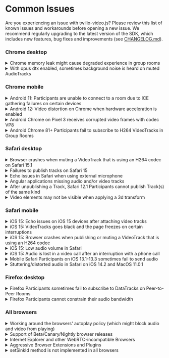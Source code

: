 Common Issues
=============

Are you experiencing an issue with twilio-video.js? Please review this list of known issues and workarounds
before opening a new issue. We recommend regularly upgrading to the latest version of the SDK, which includes new features, bug fixes and improvements (see [CHANGELOG.md](CHANGELOG.md)).


### Chrome desktop
<details>
<summary>Chrome memory leak might cause degraded experience in group rooms</summary>
<p>

   Chrome has a memory leak, which is most apparent in long running Group Rooms with 30+ Participants with most of them share media. For details, go [here](https://github.com/twilio/twilio-video.js/issues/1449).
</p>
</details>

<details>
<summary>With opus dtx enabled, sometimes background noise is heard on muted AudioTracks</summary>
<p>

   twilio-video.js enables DTX (discontinuous transmission) by default for opus. Webrtc has an issue which sometimes causes background noise to be heard on muted track when DTX is enabled, For details, see [here](https://bugs.chromium.org/p/webrtc/issues/detail?id=13051).
   To workaround this issue, you can disable the dtx with:
  ```js
  const { connect } = require('twilio-video');

  // Disable DTX for Opus.
  connect('token', {
    preferredAudioCodecs: [{ codec: 'opus', dtx: false }]
  });
  ```

</p>
</details>



### Chrome mobile
<details>
<summary>Android 11: Participants are unable to connect to a room due to ICE gathering failures on certain devices</summary>
<p>

   Participants are unable to connect to a room on certain Android 11 devices due to a [Chromium bug](https://bugs.chromium.org/p/chromium/issues/detail?id=1240237) where the browser is unable to gather ice candidates. Please see this [github issue](https://github.com/twilio/twilio-video.js/issues/1701#issuecomment-1067533348) for more details and a potential solution to mitigate the issue.
</p>
</details>
<details>
<summary>Android 12: Video distortion on Chrome when hardware acceleration is enabled</summary>
<p>

   This is a VP8 encoder issue on Android 12. Please see this [github ticket](https://github.com/twilio/twilio-video.js/issues/1627) and this [Chrome bug](https://bugs.chromium.org/p/chromium/issues/detail?id=1237677) for more details.
</p>
</details>
<details>
<summary>Android Chrome on Pixel 3 receives corrupted video frames with codec VP8</summary>
<p>

   This is an issue in the hardware VP8 encoder on the Pixel 3 devices. See [WebRTC ticket](https://bugs.chromium.org/p/webrtc/issues/detail?id=11337). To work around this issue, please set H264 as the preferred video codec on Pixel 3. ([Example](https://github.com/twilio/video-quickstart-android/issues/470#issuecomment-623042880)).
</p>
</details>
<details>
<summary>Android Chrome 81+ Participants fail to subscribe to H264 VideoTracks in Group Rooms</summary>
<p>

   This happens primarily due to this [Chromium Bug](https://bugs.chromium.org/p/chromium/issues/detail?id=1074421).
   We have added a workaround to the SDK in version 2.4.0. For earlier versions of the SDK,
   please apply the workaround discussed in this [GitHub Issue](https://github.com/twilio/twilio-video.js/issues/966#issuecomment-619212184).
</p>
</details>

### Safari desktop
<details>
<summary>Browser crashes when muting a VideoTrack that is using an H264 codec on Safari 15.1</summary>
<p>

   Due to a regression on Safari 15.1, the browser crashes when a VideoTrack is muted that is using an H264 codec. Please use VP8 as a workaround for now. See more details [here](https://github.com/twilio/twilio-video.js/issues/1611).
</p>
</details>
<details>
<summary>Failures to publish tracks on Safari 15</summary>
<p>

   If your applications uses [Webrtc-adapter](https://github.com/webrtcHacks/adapter) as a dependency, please note that older versions of webrtc-adapter have a bug which leads to an error ("Client is unable to apply a remote media description - Attempted to assign to readonly property…") on Safari 15.

   To fix this issue, please update your adapter.js version to the newer one (^7.7.1) with the [fix](https://github.com/webrtcHacks/adapter/commit/de0348c756b7bda11a700bf7ea9e9393cab16421)
</p>
</details>

<details>
<summary>Echo issues in Safari when using external microphone</summary>
<p>

   This is an echo cancellation bug in Safari's implementation of WebRTC. For more details, go [here](https://bugs.webkit.org/show_bug.cgi?id=213723).
   and [here](https://github.com/twilio/twilio-video.js/issues/1433)
</p>
</details>
<details>
<summary>Angular applications missing audio and/or video tracks</summary>
<p>

   There is a misinteraction between one of Angular's libraries, Zone.js, and
   Safari's RTCPeerConnection APIs. For more information, see [here](https://github.com/angular/zone.js/issues/883)
   for the issue filed against Zone.js and [here](https://bugs.webkit.org/show_bug.cgi?id=175802)
   for the issue filed against WebKit. In order to work around this issue, you
   should include Zone.js's webapis-rtc-peer-connection.js in your app, after
   loading Zone.js. For example,

```html
<script src="node_modules/zone.js/dist/zone.js"></script>
<script src="node_modules/zone.js/dist/webapis-rtc-peer-connection.js"></script>
```
</p>
</details>
<details>
<summary>After unpublishing a Track, Safari 12.1 Participants cannot publish Track(s) of the same kind</summary>
<p>

   Because of this Safari 12.1 [bug](https://bugs.webkit.org/show_bug.cgi?id=195489),
   once a Participant unpublishes a MediaTrack of any kind (audio or video), it will not be able to publish another MediaTrack of the same kind.        DataTracks are not affected. We have escalated this bug to the Safari Team and are keeping track of related developments.
</p>
</details>
<details>
<summary>Video elements may not be visible when applying a 3d transform</summary>
<p>

   In some cases, a video element may not be visible when using a 3d CSS transform (such as `rotateY(180deg)`) to mirror a local video track. It is recommended that a 2d transform be used instead.

   Recommended 2d transform to mirror a video track:
```css
transform: scaleX(-1)
```

   This issue is also present in Safari mobile.

   For more information, please see the discussion in [this issue](https://github.com/twilio/twilio-video.js/issues/1724).
</p>
</details>

### Safari mobile
<details>
<summary>iOS 15: Echo issues on iOS 15 devices after attaching video tracks</summary>
<p>

   Attaching a VideoTrack to a video element causes echo issues if you have a LocalAudioTrack that is already attached to an audio element. This happens due to an iOS 15 [bug](https://bugs.webkit.org/show_bug.cgi?id=241492) where the audio element is unintentionally unmuted.

   Apple has already fixed this issue on iOS 15.5. However, older versions will continue to experience the issue. As a workaround, you can skip attaching the LocalAudioTrack to an audio element to prevent a feedback loop that causes the echo issue. If you really need to attach the LocalAudioTrack for any reason, please feel free to reach out to us in this repo and we will help to find a workaround depending on your use case.
</p>
</details>
<details>
<summary>iOS 15: VideoTracks goes black and the page freezes on certain interruptions</summary>
<p>

   Certain interruptions such as incoming calls, backgrounding the browser or switching between apps causes VideoTracks on Chrome and Safari on iOS 15.1 to go black. Sometimes, the whole page also freezes and become unresponsive causing audio and video to cut off. These issues are regressions on iOS 15.1. See the following bugs for more details.

   * [Page freezing](https://bugs.webkit.org/show_bug.cgi?id=230922#c12)
   * [VideoTrack going black](https://bugs.webkit.org/show_bug.cgi?id=232599)

   A workaround can be implemented to prevent the VideoTrack from going black. This workaround however doesn't prevent the issue where sometimes the page freezes. It is recommended to apply this workaround on Chrome and Safari on iOS 15.1.

  ```js
  // Keeps track of video elements and their event listeners
  const videoElements = {};

  // Listen to onPlay and onPause events and intelligently re-attach the video element
  function shimVideoElement(track, el) {
    let wasInterrupted = false;

    const onPause = () => {
      wasInterrupted = true;
    };

    const onPlay = () => {
      if (wasInterrupted) {
        track.detach(el);
        track.attach(el);
        wasInterrupted = false;
      }
    };

    el.addEventListener('pause', onPause);
    el.addEventListener('play', onPlay);

    // Track this element so we can remove the listeners
    videoElements[el] = { onPause, onPlay };
  }
  ```

  Apply the workaround after attaching the video element.

  ```js
  videoTrack.attach(videoElement);
  shimVideoElement(videoTrack, videoElement);
  ```

  Remove the listeners before detaching the video element.

  ```js
  const { onPause, onPlay } = videoElements[videoElement];
  videoElement.removeEventListener('pause', onPause);
  videoElement.removeEventListener('play', onPlay);
  ```
</p>
</details>
<details>
<summary>iOS 15: Browser crashes when publishing or muting a VideoTrack that is using an H264 codec</summary>
<p>

   Chrome and Safari on iOS 15.1 crashes when a VideoTrack is muted or published using an H264 codec. This issue happens due to a regression on iOS 15.1. Please use VP8 as a workaround for now. See more details [here](https://github.com/twilio/twilio-video.js/issues/1611).
</p>
</details>
<details>
<summary>iOS 15: Low audio volume in Safari</summary>
<p>

   Safari on iOS version 15, sometimes routes audio to the earpiece and not the speakers by default. Which customers some time perceive as low audio volume. Find more details [here](https://github.com/twilio/twilio-video.js/issues/1586) and in this [WebKit bug](https://bugs.webkit.org/show_bug.cgi?id=230902). As a workaround, you can pipe all remote audio tracks into a single audio context for iOS 15. Using a gain node, you can increase the gain value to increase the audio volume levels. See example below.

   ```js
   // Make sure to reuse the audioContext object as browsers
   // have limits to the number of AudioContext instances you can create.
   const audioContext = new (window.AudioContext || window.webkitAudioContext)();

   function attachAudioTrack(remoteAudioTrack) {
     const audioNode = audioContext.createMediaStreamSource(new MediaStream([remoteAudioTrack.mediaStreamTrack]));
     const gainNode = audioContext.createGain();

     // Adjust this value depending on your customers' preference
     gainNode.gain.value = 20;

     audioNode.connect(gainNode);
     gainNode.connect(audioContext.destination);
   }

   // Attach the RemoteAudioTrack once received.
   attachAudioTrack(remoteAudioTrack);
   ```

   This workaround has the following potential side effects.

   * There is a possibility of the introduction of echo. Please adjust the gain value and check for echo while testing the workaround.
   * The output volume might end up really high if the user switches headsets.
   * The default volume might end up really high once Apple rolls out the fix for this issue.

   Keeping the side effects in mind, you might need to adjust your UI to improve the experience. For example, you can turn off this workaround by default and have a "call to action" in your UI that allows the user to turn the volume up if they cannot hear any audio. This button will then apply the workaround. Another option is to listen for `devicechange` events to determine if the user switches headsets. When this happens, you will have the ability to reset the gain value.

</p>
</details>
<details>
<summary>iOS 15: Audio is lost in a video call after an interruption with a phone call</summary>
<p>

   Due to a regression on Safari on iOS 15, an incoming call causes local and sometimes remote media playback to stop. You can find more details in this [WebKit bug](https://bugs.webkit.org/show_bug.cgi?id=230537).
</p>
</details>
<details>
<summary>Mobile Safari Participants on iOS 13.1-13.3 sometimes fail to send audio</summary>
<p>

   This issue happened due to regression on iOS 13.1. The fix was released by Apple in iOS 13.4. Find more details in this [WebKit bug](https://bugs.webkit.org/show_bug.cgi?id=202405).
</p>
</details>
<details>
<summary>Stuttering/distorted audio in Safari on iOS 14.2 and MacOS 11.0.1</summary>
<p>

   This issue happened due to regression in Safari's WebKit in iOS version 14.2, the fix got rolled out in iOS 14.3 beta3. Find more details [here](https://github.com/twilio/twilio-video.js/issues/1296) and in this [WebKit bug](https://bugs.webkit.org/show_bug.cgi?id=218762).
</p>
</details>


### Firefox desktop
<details>
<summary>Firefox Participants sometimes fail to subscribe to DataTracks on Peer-to-Peer Rooms</summary>
<p>

   Because of this Firefox [bug](https://bugzilla.mozilla.org/show_bug.cgi?id=1603887) Participants that join a Peer-to-Peer Room after a DataTrack      has been published by a Firefox Participant fail to subscribe to it. You can work around this issue by publishing a DataTrack while connecting to    the Room.
</p>
</details>
<details>
<summary>Firefox Participants cannot constrain their audio bandwidth</summary>
<p>

   Because of this [bug](https://bugzilla.mozilla.org/show_bug.cgi?id=1573726), Firefox
   Participants are not able to constrain their audio bandwidth using `LocalParticipant.setParameters()`.
</p>
</details>

### All browsers

<details>
<summary>Working around the browsers' autoplay policy (which might block audio and video from playing)</summary>
<p>

   Chrome, Firefox and Safari enforce the autoplay policy, which blocks automatically
playing audio or video if the user has not interacted with your application
(ex: clicking a button to join a Room). You can find more details about the autoplay
policies here:

- [Chrome Autoplay Policy](https://developers.google.com/web/updates/2017/09/autoplay-policy-changes)
- [Firefox Autoplay Policy](https://hacks.mozilla.org/2019/02/firefox-66-to-block-automatically-playing-audible-video-and-audio/)
- [Safari Autoplay Policy](https://webkit.org/blog/7734/auto-play-policy-changes-for-macos/)

Playback of RemoteAudioTracks should not be affected in Chrome and Firefox. Safari will
pause \<audio\> elements that play back RemoteAudioTracks if no local media is being captured.
They can be played by the application after a user interaction.

```js
remoteParticipant.on('trackSubscribed', track => {
  if (track.kind === 'audio') {
    const audioEl = track.attach();
    isUserInteractionRequired(audioEl).then(isRequired => {
      if (isRequired) {
        const playbackButton = /* Get the playback button */;
        playBackButton.onclick = () => audioEl.play();
      }
    });
  }
});

function isUserInteractionRequired(audioEl) {
  if (!audioEl.paused) {
    return Promise.resolve(false);
  }
  if (audioEl.hasAttribute('autoplay')) {
    return Promise.race([
      new Promise(resolve => audioEl.onplay = resolve),
      new Promise(resolve => setTimeout(resolve, 500))
    ]).then(() => {
      return audioEl.paused;
    });
  }
  return audioEl.play().catch(error => {
    return error.name === 'NotAllowedError';
  });
}
```

For RemoteVideoTracks, there are two ways to ensure playback:

- Make sure that the user interacts with your application before joining a Room.
  Here is an example:

  ```js
  document.getElementById('join_room').addEventListener('click', () => {
    Twilio.Video.connect(token, {
      name: 'my-room'
    });
  });
  ```

- If your application needs to join a Room on page load, set the `muted` attribute
  of the \<video\> element returned by `VideoTrack.attach()` to true. The autoplay
  policy allows muted video to be automatically played.

  ```js
  const video = videoTrack.attach();
  video.muted = true;
  ```
</p>
</details>
<details>
<summary>Support of Beta/Canary/Nightly browser releases</summary>
<p>

   We constantly test for and ensure compatibility with the current stable and beta releases of supported browsers.
   However, because some of the APIs we rely upon, like WebRTC, are under active development in the browsers,
   we cannot guarantee compatibility with Canary or Nightly releases. Find our browsers support matrix [here](https://www.twilio.com/docs/video/javascript#supported-browsers)
</p>
</details>
<details>
<summary>Internet Explorer and other WebRTC-incompatible Browsers</summary>
<p>

   twilio-video.js requires WebRTC, which is not supported by Internet Explorer.
   While twilio-video.js will load in Internet Explorer and other browsers that do not support WebRTC,
   attempting to connect to a Room or attempting to acquire LocalTracks will fail. Find our browsers support matrix [here](https://www.twilio.com/docs/video/javascript#supported-browsers)
</p>
</details>
<details>
<summary>Aggressive Browser Extensions and Plugins</summary>
<p>

   Some browser extensions and plugins will disable WebRTC APIs, causing
twilio-video.js to fail. Examples of such plugins include

* uBlockOrigin-Extra
* WebRTC Leak Prevent
* Easy WebRTC Block

These are unsupported and likely to break twilio-video.js. If you are having
trouble with twilio-video.js, ensure these are not running.
</p>
</details>
<details>
<summary>setSinkId method is not implemented in all browsers</summary>
<p>

   The `audioElement.setSinkId()` method, which is used to change the audio output device for a given HTML audio element, is only implemented in Desktop Chrome and Desktop Edge. Therefore, it is not possible for users to change their audio output device in other browsers. Users will have to use their operating system settings to change their audio output device instead. 

   More information about this method (including browser compatibility) is available [here](https://developer.mozilla.org/en-US/docs/Web/API/HTMLMediaElement/setSinkId).
</p>
</details>